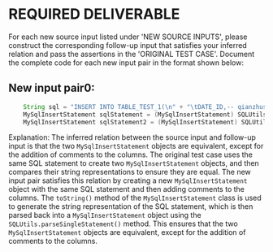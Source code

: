 # REQUIRED DELIVERABLE
For each new source input listed under 'NEW SOURCE INPUTS', please construct the corresponding follow-up input that satisfies your inferred relation and pass the assertions in the 'ORIGINAL TEST CASE'. Document the complete code for each new input pair in the format shown below:
## New input pair0:
```java
    String sql = "INSERT INTO TABLE_TEST_1(\n" + "\tDATE_ID,-- qianzhushi\n" + "\tCUS_NO -- houzhushi\n,\n" + "\tCUS_NAME\n" + ")\n" + "SELECT A.DATE_ID,\n" + "\tA.CUS_NO,\n" + "\tA.CUS_NAME\n" + "FROM TABLE_TEST_2 \n" + "WHERE COL1='1';";
    MySqlInsertStatement sqlStatement = (MySqlInsertStatement) SQLUtils.parseSingleStatement(sql, DbType.mysql, true);
    MySqlInsertStatement sqlStatement2 = (MySqlInsertStatement) SQLUtils.parseSingleStatement(sql, DbType.mysql, true);
```

Explanation:
The inferred relation between the source input and follow-up input is that the two `MySqlInsertStatement` objects are equivalent, except for the addition of comments to the columns. The original test case uses the same SQL statement to create two `MySqlInsertStatement` objects, and then compares their string representations to ensure they are equal. The new input pair satisfies this relation by creating a new `MySqlInsertStatement` object with the same SQL statement and then adding comments to the columns. The `toString()` method of the `MySqlInsertStatement` class is used to generate the string representation of the SQL statement, which is then parsed back into a `MySqlInsertStatement` object using the `SQLUtils.parseSingleStatement()` method. This ensures that the two `MySqlInsertStatement` objects are equivalent, except for the addition of comments to the columns.
